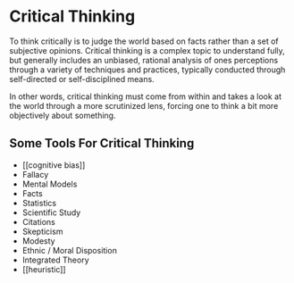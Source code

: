 # Critical Thinking

To think critically is to judge the world based on facts rather than a set of subjective opinions. Critical thinking is a complex topic to understand fully, but generally includes an unbiased, rational analysis of ones perceptions through a variety of techniques and practices, typically conducted through self-directed or self-disciplined means. 

In other words, critical thinking must come from within and takes a look at the world through a more scrutinized lens, forcing one to think a bit more objectively about something. 

## Some Tools For Critical Thinking
- [[cognitive bias]]
- Fallacy
- Mental Models
- Facts
- Statistics
- Scientific Study
- Citations
- Skepticism
- Modesty
- Ethnic / Moral Disposition
- Integrated Theory
- [[heuristic]]